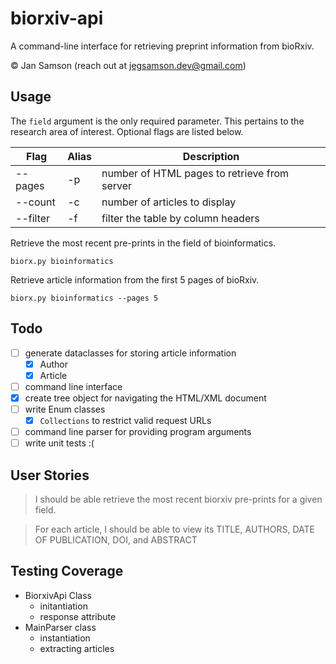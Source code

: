 # biorxiv-api

A command-line interface for retrieving preprint information from bioRxiv.

© Jan Samson (reach out at jegsamson.dev@gmail.com)

## Usage

The `field` argument is the only required parameter. This pertains to the research 
area of interest. Optional flags are listed below.

| Flag     | Alias  | Description                                   |
| -------- | ------ | --------------------------------------------- |
| --pages  | -p     | number of HTML pages to retrieve from server  |
| --count  | -c     | number of articles to display                 |
| --filter | -f     | filter the table by column headers            |


Retrieve the most recent pre-prints in the field of bioinformatics.
```
biorx.py bioinformatics
```

Retrieve article information from the first 5 pages of bioRxiv.
```
biorx.py bioinformatics --pages 5
```

## Todo

- [ ] generate dataclasses for storing article information
    - [x] Author
    - [x] Article
- [ ] command line interface
- [x] create tree object for navigating the HTML/XML document
- [ ] write Enum classes
    - [x] `Collections` to restrict valid request URLs
- [ ] command line parser for providing program arguments
- [ ] write unit tests :(

## User Stories

> I should be able retrieve the most recent biorxiv pre-prints for a given field.

> For each article, I should be able to view its TITLE, AUTHORS, DATE OF PUBLICATION,
> DOI, and ABSTRACT


## Testing Coverage

- BiorxivApi Class
    + initantiation 
    + response attribute
- MainParser class
    + instantiation
    + extracting articles

